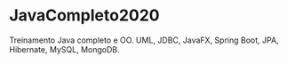 # JavaCompleto2020
Treinamento Java completo e OO. UML, JDBC, JavaFX, Spring Boot, JPA, Hibernate, MySQL, MongoDB.
